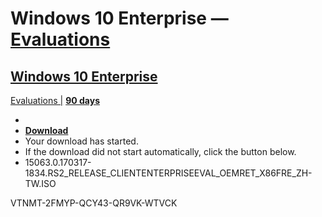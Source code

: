 # Windows 10 Enterprise — [Evaluations](https://www.microsoft.com/en-us/evalcenter/evaluate-windows-10-enterprise#evaluation_4138)

## [Windows 10 Enterprise](https://www.microsoft.com/en-us/evalcenter/evaluate-windows-10-enterprise#evaluation_4138)

[Evaluations  |](https://www.microsoft.com/en-us/evalcenter/evaluate-windows-10-enterprise#evaluation_4138)  [**90 days**](https://www.microsoft.com/en-us/evalcenter/evaluate-windows-10-enterprise#evaluation_4138)

-    
-  [](https://www.microsoft.com/en-us/evalcenter/evaluate-windows-10-enterprise#download_4138)[**Download**](https://www.microsoft.com/en-us/evalcenter/evaluate-windows-10-enterprise#download_4138)
- Your download has started.
- If the download did not start automatically, click the button below.
- 15063.0.170317-1834.RS2_RELEASE_CLIENTENTERPRISEEVAL_OEMRET_X86FRE_ZH-TW.ISO


VTNMT-2FMYP-QCY43-QR9VK-WTVCK

